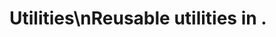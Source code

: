 <!-- Source: /Users/mzahirudeen/playwright-framework-dev/docs/docusaurus/docs/docusaurus/docs/utilities.md -->

# Utilities\nReusable utilities in .
